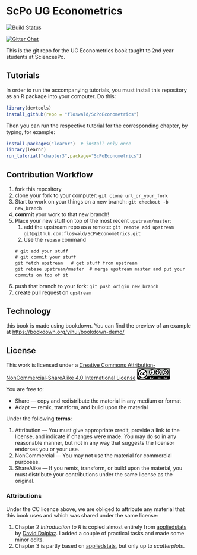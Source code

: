 # ScPo UG Econometrics

[![Build Status](https://travis-ci.org/floswald/ScPoEconometrics.svg?branch=master)](https://travis-ci.org/floswald/ScPoEconometrics)

[![Gitter Chat](http://badges.gitter.im/ScPoEcon/ScPoEconometrics.svg)](https://gitter.im/ScPoEconometrics/Lobby)

This is the git repo for the UG Econometrics book taught to 2nd year students at SciencesPo.

## Tutorials

In order to run the accompanying tutorials, you must install this repository as an R package into your computer. Do this:

```R
library(devtools)
install_github(repo = "floswald/ScPoEconometrics")
```

Then you can run the respective tutorial for the corresponding chapter, by typing, for example:

```R
install.packages("learnr")  # install only once
library(learnr)
run_tutorial("chapter3",package="ScPoEconometrics")
```

## Contribution Workflow

1. fork this repository
1. clone your fork to your computer: `git clone url_or_your_fork`
1. Start to work on your things on a new branch: `git checkout -b new_branch`
1. **commit** your work to that new branch! 
1. Place your new stuff on top of the most recent `upstream/master`:
	1. add the upstream repo as a remote: `git remote add upstream git@github.com:floswald/ScPoEconometrics.git`
	1. Use the `rebase` command
    ```
    # git add your stuff
    # git commit your stuff
    git fetch upstream   # get stuff from upstream
    git rebase upstream/master  # merge upstream master and put your commits on top of it
    ```
1. push that branch to your fork: `git push origin new_branch`
1. create pull request on `upstream`


## Technology

this book is made using bookdown.
You can find the preview of an example at https://bookdown.org/yihui/bookdown-demo/


## License

This work is licensed under a [Creative Commons Attribution-NonCommercial-ShareAlike 4.0 International License](http://creativecommons.org/licenses/by-nc-sa/4.0/)
![](images/cc.png)

You are free to:

* Share — copy and redistribute the material in any medium or format
* Adapt — remix, transform, and build upon the material

Under the following **terms**:

1. Attribution — You must give appropriate credit, provide a link to the license, and indicate if changes were made. You may do so in any reasonable manner, but not in any way that suggests the licensor endorses you or your use.
2. NonCommercial — You may not use the material for commercial purposes.
3. ShareAlike — If you remix, transform, or build upon the material, you must distribute your contributions under the same license as the original.

### Attributions

Under the CC licence above, we are obliged to attribute any material that this book uses and which was shared under the same license:

1. Chapter 2 *Introduction to R* is copied almost entirely from [appliedstats](https://daviddalpiaz.github.io/appliedstats/) by [David Dalpiaz](https://daviddalpiaz.com). I added a couple of practical tasks and made some minor edits. 
1. Chapter 3 is partly based on [appliedstats](https://daviddalpiaz.github.io/appliedstats/), but only up to *scatterplots*.
